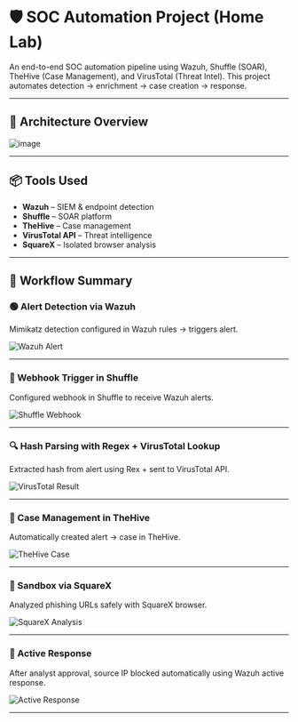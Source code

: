 # 🛡️ SOC Automation Project (Home Lab)

An end-to-end SOC automation pipeline using Wazuh, Shuffle (SOAR), TheHive (Case Management), and VirusTotal (Threat Intel). This project automates detection → enrichment → case creation → response.

---

## 📍 Architecture Overview

![image](https://github.com/user-attachments/assets/2896b434-dcdd-4263-81eb-244657043d90)


---

## 📦 Tools Used

- **Wazuh** – SIEM & endpoint detection
- **Shuffle** – SOAR platform
- **TheHive** – Case management
- **VirusTotal API** – Threat intelligence
- **SquareX** – Isolated browser analysis

---

## 🧩 Workflow Summary

### 🟢 Alert Detection via Wazuh

Mimikatz detection configured in Wazuh rules → triggers alert.

![Wazuh Alert](images/alert-detection.png)

---

### 🔗 Webhook Trigger in Shuffle

Configured webhook in Shuffle to receive Wazuh alerts.

![Shuffle Webhook](images/shuffle-workflow.png)

---

### 🔍 Hash Parsing with Regex + VirusTotal Lookup

Extracted hash from alert using Rex + sent to VirusTotal API.

![VirusTotal Result](images/virus-total-response.png)

---

### 📁 Case Management in TheHive

Automatically created alert → case in TheHive.

![TheHive Case](images/thehive-case.png)

---

### 🧪 Sandbox via SquareX

Analyzed phishing URLs safely with SquareX browser.

![SquareX Analysis](images/squarex-analysis.png)

---

### 🛑 Active Response

After analyst approval, source IP blocked automatically using Wazuh active response.

![Active Response](images/active-response.png)

---



